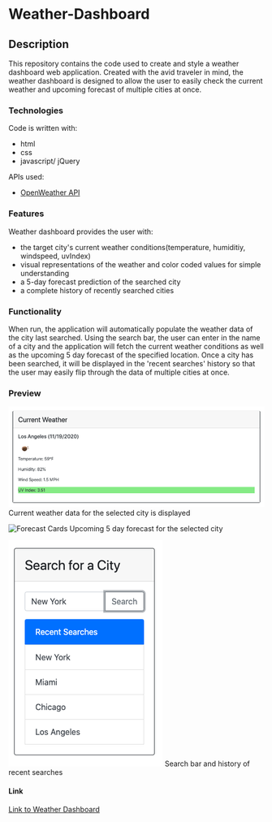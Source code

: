 # Weather-Dashboard

## Description
This repository contains the code used to create and style a weather dashboard web application. Created with the avid traveler in mind, the weather dashboard is designed to allow the user to easily check the current weather and upcoming forecast of multiple cities at once.

### Technologies
Code is written with:
* html
* css
* javascript/ jQuery

APIs used:
* [OpenWeather API](https://openweathermap.org/api)

### Features
Weather dashboard provides the user with:
* the target city's current weather conditions(temperature, humiditiy, windspeed, uvIndex)
* visual representations of the weather and color coded values for simple understanding
* a 5-day forecast prediction of the searched city
* a complete history of recently searched cities


### Functionality 
When run, the application will automatically populate the weather data of the city last searched. Using the search bar, the user can enter in the name of a city and the application will fetch the current weather conditions as well as the upcoming 5 day forecast of the specified location. Once a city has been searched, it will be displayed in the 'recent searches' history so that the user may easily flip through the data of multiple cities at once.

### Preview
![Current weather data](./assets/current-weather.png)
Current weather data for the selected city is displayed

![Forecast Cards](./assests/current-weather.png)
Upcoming 5 day forecast for the selected city

![Search Card](./assets/search-card.png)
Search bar and history of recent searches 

#### Link
[Link to Weather Dashboard](https://ma-wong.github.io/Weather-Dashboard/)